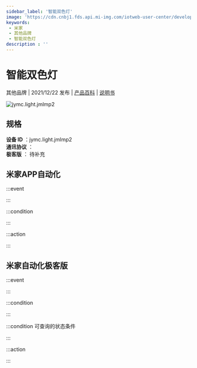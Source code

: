 ```yaml
---
sidebar_label: '智能双色灯'
image: 'https://cdn.cnbj1.fds.api.mi-img.com/iotweb-user-center/developer_1679047842965VsKTtCbr.png?GalaxyAccessKeyId=AKVGLQWBOVIRQ3XLEW&Expires=9223372036854775807&Signature=OwFsdzO6RvNZcwkrWueZU2kHXx8='
keywords: 
 - 米家
 - 其他品牌
 - 智能双色灯
description : ''
---
```

# 智能双色灯

其他品牌 | 2021/12/22 发布 | [产品百科](https://home.mi.com/webapp/content/baike/product/index.html?model=jymc.light.jmlmp2/) | [说明书](https://home.mi.com/views/introduction.html?model=jymc.light.jmlmp2&region=cn)

![jymc.light.jmlmp2](https://cdn.cnbj1.fds.api.mi-img.com/iotweb-user-center/developer_1679047842965VsKTtCbr.png?GalaxyAccessKeyId=AKVGLQWBOVIRQ3XLEW&Expires=9223372036854775807&Signature=OwFsdzO6RvNZcwkrWueZU2kHXx8=)

## 规格  
> 
**设备 ID** ：jymc.light.jmlmp2  
**通讯协议** ：  
**极客版**  ： 待补充 


## 米家APP自动化  

:::event  

:::

:::condition  

:::

:::action   

:::

## 米家自动化极客版  

:::event  

:::

:::condition  

:::

:::condition 可查询的状态条件  

:::

:::action  

:::

        
